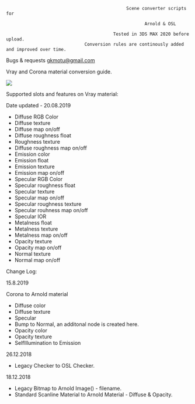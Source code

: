                           
                          
                                                  Scene converter scripts for
                                                           
                                                         Arnold & OSL

                                             Tested in 3DS MAX 2020 before upload.
                                  Conversion rules are continously added and improved over time.



Bugs & requests gkmotu@gmail.com

Vray and Corona material conversion guide.

![](overview.gif)



Supported slots and features on Vray material:

Date updated - 20.08.2019

- Diffuse RGB Color
- Diffuse texture
- Diffuse map on/off
- Diffuse roughness float
- Roughness texture
- Diffuse roughness map on/off
- Emission color
- Emission float
- Emission texture
- Emission map on/off
- Specular RGB Color
- Specular roughness float
- Specular texture
- Specular map on/off
- Specular roughness texture
- Specular rouhness map on/off
- Specular IOR
- Metalness float
- Metalness texture
- Metalness map on/off
- Opacity texture
- Opacity map on/off
- Normal texture
- Normal map on/off


Change Log:


15.8.2019

Corona to Arnold material

- Diffuse color
- Diffuse texture
- Specular
- Bump to Normal, an additonal node is created here.
- Opacity color
- Opacity texture
- SelfIllumination to Emission


26.12.2018

- Legacy Checker to OSL Checker.

18.12.2018

- Legacy Bitmap to Arnold Image() - filename.
- Standard Scanline Material to Arnold Material - Diffuse & Opacity.



